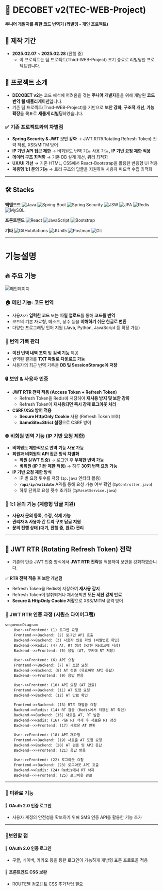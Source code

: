 # 🧩 DECOBET v2(TEC-WEB-Project)
**주니어 개발자를 위한 코드 번역기 (리빌딩 - 개인 프로젝트)**

## 📅 제작 기간 
- **2025.02.07 ~ 2025.02.28** (진행 중)
  - 이 프로젝트는 팀 프로젝트(Third-WEB-Project) 조기 종료로 리빌딩한 프로젝트입니다.

## 📌 프로젝트 소개
- **DECOBET v2**는 코드 해석에 어려움을 겪는 **주니어 개발자**들을 위해 개발된 **코드 번역 웹 애플리케이션**입니다.  
- 기존 팀 프로젝트(Third-WEB-Project)를 기반으로 **보안 강화, 구조적 개선, 기능 확장**을 목표로 **새롭게 리빌딩**하였습니다.

### ✅ 기존 프로젝트와의 차별점
- **Spring Security & JWT 보안 강화** → JWT RTR(Rotating Refresh Token) 전략 적용, XSS/MITM 방어
- **IP 기반 API 접근 제한** → 비회원도 번역 기능 사용 가능, **IP 기반 요청 제한 적용**
- **데이터 구조 최적화** → 기존 DB 설계 개선, 쿼리 최적화
- **UX/UI 개선** → 기존 HTML, CSS에서 React-Bootstrap을 활용한 반응형 UI 적용
- **계층형 1:1 문의 기능** → 트리 구조의 답글을 지원하여 사용자 피드백 수집 최적화

---

## 🛠️ Stacks
**백엔드드**
![Java](https://img.shields.io/badge/Java-007396?style=for-the-badge&logo=java&logoColor=white)
![Spring Boot](https://img.shields.io/badge/Spring%20Boot-6DB33F?style=for-the-badge&logo=springboot&logoColor=white)
![Spring Security](https://img.shields.io/badge/Spring%20Security-6DB33F?style=for-the-badge&logo=springsecurity&logoColor=white)
![JSW](https://img.shields.io/badge/JWT-000000?style=for-the-badge&logo=jsonwebtokens&logoColor=white)
![JPA](https://img.shields.io/badge/JPA-59666C?style=for-the-badge&logo=jpa&logoColor=white)
![Redis](https://img.shields.io/badge/redis-FF4438?style=for-the-badge&logo=redis&logoColor=white)
![MySQL](https://img.shields.io/badge/mysql-4479A1?style=for-the-badge&logo=mysql&logoColor=white)


**프론트엔드**
![React](https://img.shields.io/badge/React-61DAFB?style=for-the-badge&logo=react&logoColor=black)
![JavaScript](https://img.shields.io/badge/JavaScript-F7DF1E?style=for-the-badge&logo=javascript&logoColor=black)
![Bootstrap](https://img.shields.io/badge/reactbootstrap-41E0FD?style=for-the-badge&logo=reactbootstrap&logoColor=black)

**기타**
![GitHubActions](https://img.shields.io/badge/githubactions-2088FF?style=for-the-badge&logo=githubactions&logoColor=white)
![JUnit5](https://img.shields.io/badge/junit5-25A162?style=for-the-badge&logo=junit5&logoColor=white)
![Postman](https://img.shields.io/badge/postman-FF6C37?style=for-the-badge&logo=postman&logoColor=white)
![Git](https://img.shields.io/badge/Git-F05032?style=for-the-badge&logo=git&logoColor=white)

---

# 기능설명
## 🔥 주요 기능
![메인페이지](https://github.com/user-attachments/assets/86ee3e67-b88d-4e37-8575-e9a29f7c20aa)


### 🏠 메인 기능: 코드 번역
- 사용자가 **입력한 코드** 또는 **파일 업로드**를 통해 **코드를 번역**
- 코드의 기본 자료형, 메소드, 상수 등을 **이해하기 쉬운 한글로 변환**
- 다양한 프로그래밍 언어 지원 (Java, Python, JavaScript 등 확장 가능)

### 📜 번역 기록 관리
- **이전 번역 내역 조회** 및 **검색 기능** 제공
- 번역된 결과를 **TXT 파일로 다운로드 가능**
- 사용자의 최근 번역 기록을 **DB 및 SessionStorage에 저장**

### 🔒 **보안 & 사용자 인증**
- **JWT RTR 전략 적용 (Access Token + Refresh Token)**
  - Refresh Token을 Redis에 저장하여 **재사용 방지 및 보안 강화**
  - Refresh Token이 **재사용되면 즉시 강제 로그아웃 처리**
- **CSRF/XSS 방어 적용**
  - **Secure HttpOnly Cookie** 사용 (Refresh Token 보호)
  - **SameSite=Strict 설정**으로 CSRF 방어
 
### 🌐 **비회원 번역 기능 (IP 기반 요청 제한)**
- **비회원도 제한적으로 번역 기능 사용 가능**
- **회원과 비회원의 API 접근 방식 차별화**  
  - **회원 (JWT 인증)** → 로그인 후 **무제한 번역 가능**  
  - **비회원 (IP 기반 제한 적용)** → 하루 **30회 번역 요청 가능**
- **IP 기반 요청 제한 방식**
  - IP 별 요청 횟수를 저장 (`Ip.java` 엔티티 활용)
  - **`/api/ip/validate`** API를 통해 요청 가능 여부 확인 (`IpController.java`)
  - 하루 단위로 요청 횟수 초기화 (`IpResetService.java`)

### 📩 **1:1 문의 기능 (계층형 답글 지원)**
- **사용자 문의 등록, 수정, 삭제 가능**
- **관리자 & 사용자 간 트리 구조 답글 지원**
- **문의 진행 상태 (대기, 진행 중, 완료) 관리**

---

## 🔐 **JWT RTR (Rotating Refresh Token) 전략**
- 기존의 단순 JWT 인증 방식에서 **JWT RTR 전략**을 적용하여 보안을 강화하였습니다.  

✅ **RTR 전략 적용 후 보안 개선점**  
- Refresh Token을 Redis에 저장하여 **재사용 감지**  
- Refresh Token이 탈취되거나 재사용되면 **모든 세션 강제 만료**  
- **Secure & HttpOnly Cookie 저장**으로 XSS/MITM 공격 방어  

### 📜 **JWT RTR 인증 과정 (시퀀스 다이어그램)**  
```mermaid
sequenceDiagram
    User->>Frontend: (1) 로그인 요청
    Frontend->>Backend: (2) 로그인 API 호출
    Backend->>Backend: (3) 사용자 인증 확인 (비밀번호 확인)
    Backend->>Redis: (4) AT, RT 생성 (RT는 Redis에 저장)
    Backend-->>Frontend: (5) 응답 (AT, 쿠키에 RT 저장)

    User->>Frontend: (6) API 요청
    Frontend->>Backend: (7) AT 포함 요청
    Backend->>Backend: (8) AT 검증 (유효하면 API 응답)
    Backend-->>Frontend: (9) 응답 받음

    User->>Frontend: (10) API 요청 (AT 만료)
    Frontend->>Backend: (11) AT 포함 요청
    Backend->>Backend: (12) AT 만료 확인

    Frontend->>Backend: (13) RT로 재발급 요청
    Backend->>Redis: (14) RT 검증 (Redis에서 저장된 RT 확인)
    Backend->>Backend: (15) 새로운 AT, RT 발급
    Backend->>Redis: (16) 기존 RT 삭제 후 새로운 RT 갱신
    Backend-->>Frontend: (17) 새로운 AT 반환

    User->>Frontend: (18) API 재요청
    Frontend->>Backend: (19) 새로운 AT 포함 요청
    Backend->>Backend: (20) AT 검증 및 API 응답
    Backend-->>Frontend: (21) 응답 받음

    User->>Frontend: (22) 로그아웃 요청
    Frontend->>Backend: (23) 로그아웃 API 호출
    Backend->>Redis: (24) Redis에서 RT 삭제
    Backend-->>Frontend: (25) 로그아웃 완료
```
---

### 🚫 미완료 기능
#### 📝 OAuth 2.0 인증 로그인 
- 사용자 계정의 안전성을 확보하기 위해 SMS 인증 API를 활용한 기능 추가
---

### 🔗보완할 점
#### 📝 OAuth 2.0 인증 로그인 
- 구글, 네이버, 카카오 등을 통한 로그인이 가능하게 개방형 표준 프로토콜 적용

#### 📝 프론트엔드 CSS 보완
- ROUTE별 컴포넌트 CSS 추가작업 필요